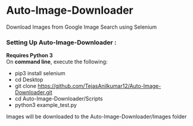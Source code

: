 # Auto-Image-Downloader
Download Images from Google Image Search using Selenium

### Setting Up Auto-Image-Downloader : 
**Requires Python 3**  
On **command line**, execute the following:  
- pip3 install selenium
- cd Desktop
- git clone https://github.com/TejasAnilkumar12/Auto-Image-Downloader.git
- cd Auto-Image-Downloader/Scripts
- python3 example_test.py

Images will be downloaded to the Auto-Image-Downloader/Images folder
